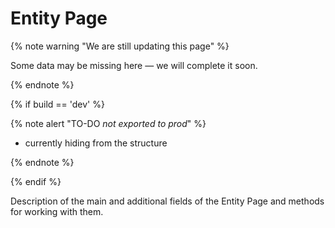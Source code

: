 # Entity Page

{% note warning "We are still updating this page" %}

Some data may be missing here — we will complete it soon.

{% endnote %}


{% if build == 'dev' %}

{% note alert "TO-DO _not exported to prod_" %}

- currently hiding from the structure

{% endnote %}

{% endif %}

Description of the main and additional fields of the Entity Page and methods for working with them.